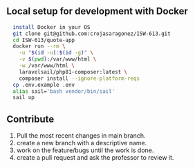 ## Local setup for development with Docker

```bash
  install Docker in your OS
  git clone git@github.com:crojasaragonez/ISW-613.git
  cd ISW-613/quote-app
  docker run --rm \
    -u "$(id -u):$(id -g)" \
    -v $(pwd):/var/www/html \
    -w /var/www/html \
    laravelsail/php81-composer:latest \
    composer install --ignore-platform-reqs
  cp .env.example .env
  alias sail='bash vendor/bin/sail'
  sail up
```

## Contribute


1. Pull the most recent changes in main branch.
1. create a new branch with a descriptive name.
1. work on the feature/bugs until the work is done.
1. create a pull request and ask the professor to review it.
